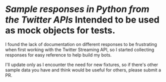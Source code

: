 *Sample responses in Python from the Twitter APIs*
Intended to be used as mock objects for tests.
=========================================

I found the lack of documentation on different responses to be frustrating when first working with the Twitter Streaming API, so I started collecting responses for easy reference to help build my bots.

I'll update only as I encounter the need for new fixtures, so if there's other sample data you have and think would be useful for others, please submit a PR.
